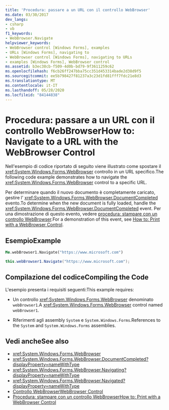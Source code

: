 ```yaml
---
title: 'Procedura: passare a un URL con il controllo WebBrowser'
ms.date: 03/30/2017
dev_langs:
- csharp
- vb
f1_keywords:
- WebBrowser.Navigate
helpviewer_keywords:
- WebBrowser control [Windows Forms], examples
- URLs [Windows Forms], navigating to
- WebBrowser control [Windows Forms], navigating to URLs
- examples [Windows Forms], WebBrowser control
ms.assetid: b3ec38cb-f509-4d0b-bd79-9f3611259c62
ms.openlocfilehash: f6cb26ff247bba75cc351d453314bade2d38d9f5
ms.sourcegitcommit: ee5b798427f81237a3c23d1fd81fff7fdc21e8d3
ms.translationtype: MT
ms.contentlocale: it-IT
ms.lasthandoff: 05/28/2020
ms.locfileid: "84144838"
---
```

# <a name="how-to-navigate-to-a-url-with-the-webbrowser-control"></a><span data-ttu-id="6453c-102">Procedura: passare a un URL con il controllo WebBrowser</span><span class="sxs-lookup"><span data-stu-id="6453c-102">How to: Navigate to a URL with the WebBrowser Control</span></span>
<span data-ttu-id="6453c-103">Nell'esempio di codice riportato di seguito viene illustrato come spostare il <xref:System.Windows.Forms.WebBrowser> controllo in un URL specifico.</span><span class="sxs-lookup"><span data-stu-id="6453c-103">The following code example demonstrates how to navigate the <xref:System.Windows.Forms.WebBrowser> control to a specific URL.</span></span>

 <span data-ttu-id="6453c-104">Per determinare quando il nuovo documento è completamente caricato, gestire l' <xref:System.Windows.Forms.WebBrowser.DocumentCompleted> evento.</span><span class="sxs-lookup"><span data-stu-id="6453c-104">To determine when the new document is fully loaded, handle the <xref:System.Windows.Forms.WebBrowser.DocumentCompleted> event.</span></span> <span data-ttu-id="6453c-105">Per una dimostrazione di questo evento, vedere [procedura: stampare con un controllo WebBrowser](how-to-print-with-a-webbrowser-control.md).</span><span class="sxs-lookup"><span data-stu-id="6453c-105">For a demonstration of this event, see [How to: Print with a WebBrowser Control](how-to-print-with-a-webbrowser-control.md).</span></span>

## <a name="example"></a><span data-ttu-id="6453c-106">Esempio</span><span class="sxs-lookup"><span data-stu-id="6453c-106">Example</span></span>

```vb
Me.webBrowser1.Navigate("https://www.microsoft.com")
```

```csharp
this.webBrowser1.Navigate("https://www.microsoft.com");
```

## <a name="compiling-the-code"></a><span data-ttu-id="6453c-107">Compilazione del codice</span><span class="sxs-lookup"><span data-stu-id="6453c-107">Compiling the Code</span></span>
 <span data-ttu-id="6453c-108">L'esempio presenta i requisiti seguenti:</span><span class="sxs-lookup"><span data-stu-id="6453c-108">This example requires:</span></span>

- <span data-ttu-id="6453c-109">Un controllo <xref:System.Windows.Forms.WebBrowser> denominato `webBrowser1`.</span><span class="sxs-lookup"><span data-stu-id="6453c-109">A <xref:System.Windows.Forms.WebBrowser> control named `webBrowser1`.</span></span>

- <span data-ttu-id="6453c-110">Riferimenti agli assembly `System` e `System.Windows.Forms`.</span><span class="sxs-lookup"><span data-stu-id="6453c-110">References to the `System` and `System.Windows.Forms` assemblies.</span></span>

## <a name="see-also"></a><span data-ttu-id="6453c-111">Vedi anche</span><span class="sxs-lookup"><span data-stu-id="6453c-111">See also</span></span>

- <xref:System.Windows.Forms.WebBrowser>
- <xref:System.Windows.Forms.WebBrowser.DocumentCompleted?displayProperty=nameWithType>
- <xref:System.Windows.Forms.WebBrowser.Navigating?displayProperty=nameWithType>
- <xref:System.Windows.Forms.WebBrowser.Navigated?displayProperty=nameWithType>
- [<span data-ttu-id="6453c-112">Controllo WebBrowser</span><span class="sxs-lookup"><span data-stu-id="6453c-112">WebBrowser Control</span></span>](webbrowser-control-windows-forms.md)
- [<span data-ttu-id="6453c-113">Procedura: stampare con un controllo WebBrowser</span><span class="sxs-lookup"><span data-stu-id="6453c-113">How to: Print with a WebBrowser Control</span></span>](how-to-print-with-a-webbrowser-control.md)
